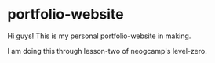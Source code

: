 # portfolio-website

Hi guys! This is my personal portfolio-website in making.

I am doing this through lesson-two of neogcamp's level-zero.
